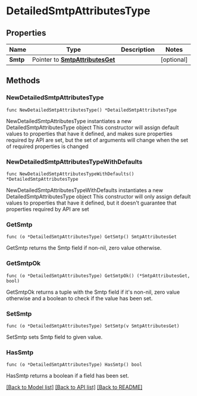 # DetailedSmtpAttributesType

## Properties

Name | Type | Description | Notes
------------ | ------------- | ------------- | -------------
**Smtp** | Pointer to [**SmtpAttributesGet**](SmtpAttributesGet.md) |  | [optional] 

## Methods

### NewDetailedSmtpAttributesType

`func NewDetailedSmtpAttributesType() *DetailedSmtpAttributesType`

NewDetailedSmtpAttributesType instantiates a new DetailedSmtpAttributesType object
This constructor will assign default values to properties that have it defined,
and makes sure properties required by API are set, but the set of arguments
will change when the set of required properties is changed

### NewDetailedSmtpAttributesTypeWithDefaults

`func NewDetailedSmtpAttributesTypeWithDefaults() *DetailedSmtpAttributesType`

NewDetailedSmtpAttributesTypeWithDefaults instantiates a new DetailedSmtpAttributesType object
This constructor will only assign default values to properties that have it defined,
but it doesn't guarantee that properties required by API are set

### GetSmtp

`func (o *DetailedSmtpAttributesType) GetSmtp() SmtpAttributesGet`

GetSmtp returns the Smtp field if non-nil, zero value otherwise.

### GetSmtpOk

`func (o *DetailedSmtpAttributesType) GetSmtpOk() (*SmtpAttributesGet, bool)`

GetSmtpOk returns a tuple with the Smtp field if it's non-nil, zero value otherwise
and a boolean to check if the value has been set.

### SetSmtp

`func (o *DetailedSmtpAttributesType) SetSmtp(v SmtpAttributesGet)`

SetSmtp sets Smtp field to given value.

### HasSmtp

`func (o *DetailedSmtpAttributesType) HasSmtp() bool`

HasSmtp returns a boolean if a field has been set.


[[Back to Model list]](../README.md#documentation-for-models) [[Back to API list]](../README.md#documentation-for-api-endpoints) [[Back to README]](../README.md)


